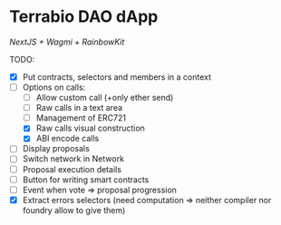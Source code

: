 # Terrabio DAO dApp
*NextJS + Wagmi + RainbowKit*

TODO:

- [x] Put contracts, selectors and members in a context
- [ ] Options on calls:
  - [ ] Allow custom call (+only ether send)
  - [ ] Raw calls in a text area 
  - [ ] Management of ERC721
  - [x] Raw calls visual construction
  - [x] ABI encode calls
- [ ] Display proposals
- [ ] Switch network in Network
- [ ] Proposal execution details
- [ ] Button for writing smart contracts
- [ ] Event when vote => proposal progression
- [x] Extract errors selectors (need computation => neither compiler nor foundry allow to give them)
